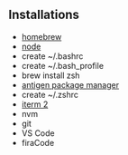 ## Installations

- [homebrew](https://brew.sh/index_it.html)
- [node](https://nodejs.org/it/)
- create ~/.bashrc
- create ~/.bash_profile
- brew install zsh
- [antigen package manager](https://github.com/zsh-users/antigen)
- create ~/.zshrc
- [iterm 2](https://www.iterm2.com/)
- nvm
- git
- VS Code
- firaCode
